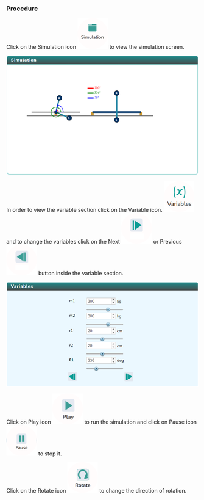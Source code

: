 ### Procedure

<div style="text-align:left">
  Click on the Simulation icon    <img src="images/simulation.png" alt="Alt text" style="height:80px; width:80px;">  to view the simulation screen. 

   ![Alt text](images/Simscreen1.png)
   
   In order to view the variable section click on the Variable icon. <img src="images/var1.png" alt="Alt text" style="height:80px; width:80px;"> and to change the variables click on the Next <img src="images/next2.png" alt="Alt text" style="height:80px; width:80px;"> or Previous <img src="images/prev.png" alt="Alt text" style="height:80px; width:80px;"> button inside the variable section.


   ![Alt text](images/var2.png)

   Click on Play icon <img src="images/play1.png" alt="Alt text" style="height:80px; width:80px;"> to run the simulation and click on Pause icon <img src="images/pause.png" alt="Alt text" style="height:80px; width:80px;"> to stop it.

   Click on the Rotate icon <img src="images/rotate_clockwise.png" alt="Alt text" style="height:80px; width:80px;"> to change the direction of rotation.
   
</div>
